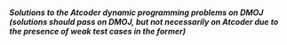 ##### Solutions to the Atcoder dynamic programming problems on DMOJ (solutions should pass on DMOJ, but not necessarily on Atcoder due to the presence of weak test cases in the former) 

